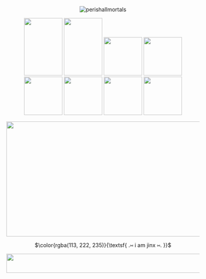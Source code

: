 <p align="center"> 
  <img src="https://komarev.com/ghpvc/?username=perishallmortals&label=Profile%20views&color=4be3dc&style=plastic" alt="perishallmortals" /> </p>
</p>

<p align=center> 
  <img width="100" height="150" src="https://64.media.tumblr.com/dc71356e008b1ddb0180b6c22506bd00/5bde89fb1ffcd1fc-bf/s100x200/b8a859d9402e4105dd8d0f553be7b65579328a16.png"> <img width="100" height="150" src="https://64.media.tumblr.com/3dda831d4c4f65fadf8f114f20efa642/e636630bc62b557b-b0/s100x200/28c0983d422efd1be1f2360dd8a206cddc59c288.gifv"> <img width="100" height"150" src="https://64.media.tumblr.com/9928367a23cf5049f14c7a7a618e207c/b2e472a8bd91bb61-47/s100x200/22c6f46be59dacb45196b7c81a448db7c11781c3.png"> <img width="100" height"150" src="https://64.media.tumblr.com/5800a0ce47f45735d9b9ac53a01aac99/291b57fc1bf1e0d5-a1/s100x200/7c5b4647ce5bfbb517a519f8903c1ccabd842250.png"> <img width="100" height"150" src="https://64.media.tumblr.com/d794ad793271fcfa0d7233da1211dc09/64104f05e58e5ee5-26/s100x200/109b4022d5083afbd6d05207561ee4f1d10d6412.png"> <img width="100" height"150" src="https://64.media.tumblr.com/9bb6ad2b41b2ca8bd4083caaa9afda74/64104f05e58e5ee5-51/s100x200/a90e64d1c50e5b5f44cec0c9709e5de9b7007674.gif"> <img width="100" height"150" src="https://64.media.tumblr.com/6b686178cce0f84cd41497ff0d411e49/3c9a476b99d675e6-b2/s100x200/4b85647757846d97672086c04ffd3eafb46c3388.png"> <img width="100" height"150" src="https://64.media.tumblr.com/d47772572ce941132d3772dd242ede63/64104f05e58e5ee5-0a/s100x200/668148107a94a76d2c8b9c588b6d41541aa9fd7e.gif">
</p>


 
<p align=center>
  <img width="1000" height="300" src="https://i.pinimg.com/originals/fe/12/60/fe12601a5a0baad496aa06a9625410cf.gif">
</p>


<p align=center>
$\color{rgba(113, 222, 235)}{\textsf{ .⑅ i am jinx ⑅. }}$<br/>





<p align=center>
 <img width="1000" height="50" src="https://adriansblinkiecollection.neocities.org/dividers/sparkles6.gif">
